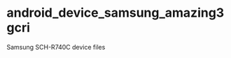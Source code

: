 android_device_samsung_amazing3gcri
===================================

Samsung SCH-R740C device files
